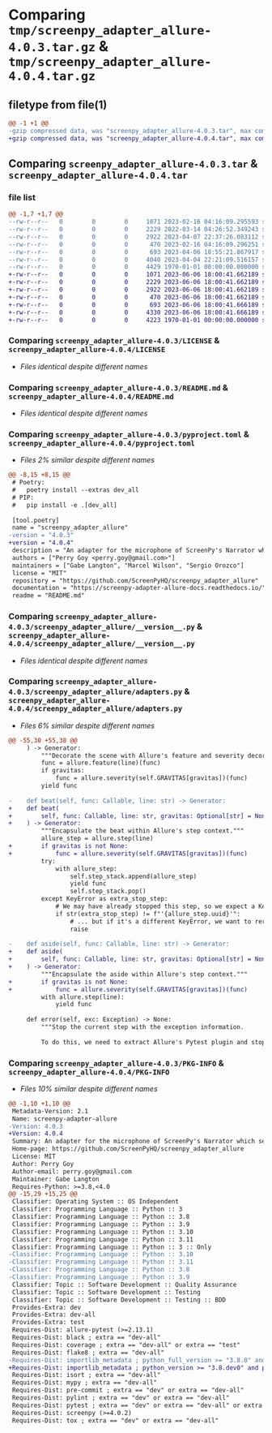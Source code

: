 # Comparing `tmp/screenpy_adapter_allure-4.0.3.tar.gz` & `tmp/screenpy_adapter_allure-4.0.4.tar.gz`

## filetype from file(1)

```diff
@@ -1 +1 @@
-gzip compressed data, was "screenpy_adapter_allure-4.0.3.tar", max compression
+gzip compressed data, was "screenpy_adapter_allure-4.0.4.tar", max compression
```

## Comparing `screenpy_adapter_allure-4.0.3.tar` & `screenpy_adapter_allure-4.0.4.tar`

### file list

```diff
@@ -1,7 +1,7 @@
--rw-r--r--   0        0        0     1071 2023-02-16 04:16:09.295593 screenpy_adapter_allure-4.0.3/LICENSE
--rw-r--r--   0        0        0     2229 2022-03-14 04:26:52.349243 screenpy_adapter_allure-4.0.3/README.md
--rw-r--r--   0        0        0     2922 2023-04-07 22:37:26.083112 screenpy_adapter_allure-4.0.3/pyproject.toml
--rw-r--r--   0        0        0      470 2023-02-16 04:16:09.296251 screenpy_adapter_allure-4.0.3/screenpy_adapter_allure/__init__.py
--rw-r--r--   0        0        0      693 2023-04-06 18:55:21.867917 screenpy_adapter_allure-4.0.3/screenpy_adapter_allure/__version__.py
--rw-r--r--   0        0        0     4040 2023-04-04 22:21:09.516157 screenpy_adapter_allure-4.0.3/screenpy_adapter_allure/adapters.py
--rw-r--r--   0        0        0     4429 1970-01-01 00:00:00.000000 screenpy_adapter_allure-4.0.3/PKG-INFO
+-rw-r--r--   0        0        0     1071 2023-06-06 18:00:41.662189 screenpy_adapter_allure-4.0.4/LICENSE
+-rw-r--r--   0        0        0     2229 2023-06-06 18:00:41.662189 screenpy_adapter_allure-4.0.4/README.md
+-rw-r--r--   0        0        0     2922 2023-06-06 18:00:41.662189 screenpy_adapter_allure-4.0.4/pyproject.toml
+-rw-r--r--   0        0        0      470 2023-06-06 18:00:41.662189 screenpy_adapter_allure-4.0.4/screenpy_adapter_allure/__init__.py
+-rw-r--r--   0        0        0      693 2023-06-06 18:00:41.666189 screenpy_adapter_allure-4.0.4/screenpy_adapter_allure/__version__.py
+-rw-r--r--   0        0        0     4330 2023-06-06 18:00:41.666189 screenpy_adapter_allure-4.0.4/screenpy_adapter_allure/adapters.py
+-rw-r--r--   0        0        0     4223 1970-01-01 00:00:00.000000 screenpy_adapter_allure-4.0.4/PKG-INFO
```

### Comparing `screenpy_adapter_allure-4.0.3/LICENSE` & `screenpy_adapter_allure-4.0.4/LICENSE`

 * *Files identical despite different names*

### Comparing `screenpy_adapter_allure-4.0.3/README.md` & `screenpy_adapter_allure-4.0.4/README.md`

 * *Files identical despite different names*

### Comparing `screenpy_adapter_allure-4.0.3/pyproject.toml` & `screenpy_adapter_allure-4.0.4/pyproject.toml`

 * *Files 2% similar despite different names*

```diff
@@ -8,15 +8,15 @@
 # Poetry:
 #   poetry install --extras dev_all
 # PIP:
 #   pip install -e .[dev_all]
 
 [tool.poetry]
 name = "screenpy_adapter_allure"
-version = "4.0.3"
+version = "4.0.4"
 description = "An adapter for the microphone of ScreenPy's Narrator which sends logs to Allure."
 authors = ["Perry Goy <perry.goy@gmail.com>"]
 maintainers = ["Gabe Langton", "Marcel Wilson", "Sergio Orozco"]
 license = "MIT"
 repository = "https://github.com/ScreenPyHQ/screenpy_adapter_allure"
 documentation = "https://screenpy-adapter-allure-docs.readthedocs.io/"
 readme = "README.md"
```

### Comparing `screenpy_adapter_allure-4.0.3/screenpy_adapter_allure/__version__.py` & `screenpy_adapter_allure-4.0.4/screenpy_adapter_allure/__version__.py`

 * *Files identical despite different names*

### Comparing `screenpy_adapter_allure-4.0.3/screenpy_adapter_allure/adapters.py` & `screenpy_adapter_allure-4.0.4/screenpy_adapter_allure/adapters.py`

 * *Files 6% similar despite different names*

```diff
@@ -55,30 +55,38 @@
     ) -> Generator:
         """Decorate the scene with Allure's feature and severity decorators."""
         func = allure.feature(line)(func)
         if gravitas:
             func = allure.severity(self.GRAVITAS[gravitas])(func)
         yield func
 
-    def beat(self, func: Callable, line: str) -> Generator:
+    def beat(
+        self, func: Callable, line: str, gravitas: Optional[str] = None
+    ) -> Generator:
         """Encapsulate the beat within Allure's step context."""
         allure_step = allure.step(line)
+        if gravitas is not None:
+            func = allure.severity(self.GRAVITAS[gravitas])(func)
         try:
             with allure_step:
                 self.step_stack.append(allure_step)
                 yield func
                 self.step_stack.pop()
         except KeyError as extra_stop_step:
             # We may have already stopped this step, so we expect a KeyError.
             if str(extra_stop_step) != f"'{allure_step.uuid}'":
                 # ... but if it's a different KeyError, we want to reraise.
                 raise
 
-    def aside(self, func: Callable, line: str) -> Generator:
+    def aside(
+        self, func: Callable, line: str, gravitas: Optional[str] = None
+    ) -> Generator:
         """Encapsulate the aside within Allure's step context."""
+        if gravitas is not None:
+            func = allure.severity(self.GRAVITAS[gravitas])(func)
         with allure.step(line):
             yield func
 
     def error(self, exc: Exception) -> None:
         """Stop the current step with the exception information.
 
         To do this, we need to extract Allure's Pytest plugin and stop the
```

### Comparing `screenpy_adapter_allure-4.0.3/PKG-INFO` & `screenpy_adapter_allure-4.0.4/PKG-INFO`

 * *Files 10% similar despite different names*

```diff
@@ -1,10 +1,10 @@
 Metadata-Version: 2.1
 Name: screenpy-adapter-allure
-Version: 4.0.3
+Version: 4.0.4
 Summary: An adapter for the microphone of ScreenPy's Narrator which sends logs to Allure.
 Home-page: https://github.com/ScreenPyHQ/screenpy_adapter_allure
 License: MIT
 Author: Perry Goy
 Author-email: perry.goy@gmail.com
 Maintainer: Gabe Langton
 Requires-Python: >=3.8,<4.0
@@ -15,29 +15,25 @@
 Classifier: Operating System :: OS Independent
 Classifier: Programming Language :: Python :: 3
 Classifier: Programming Language :: Python :: 3.8
 Classifier: Programming Language :: Python :: 3.9
 Classifier: Programming Language :: Python :: 3.10
 Classifier: Programming Language :: Python :: 3.11
 Classifier: Programming Language :: Python :: 3 :: Only
-Classifier: Programming Language :: Python :: 3.10
-Classifier: Programming Language :: Python :: 3.11
-Classifier: Programming Language :: Python :: 3.8
-Classifier: Programming Language :: Python :: 3.9
 Classifier: Topic :: Software Development :: Quality Assurance
 Classifier: Topic :: Software Development :: Testing
 Classifier: Topic :: Software Development :: Testing :: BDD
 Provides-Extra: dev
 Provides-Extra: dev-all
 Provides-Extra: test
 Requires-Dist: allure-pytest (>=2.13.1)
 Requires-Dist: black ; extra == "dev-all"
 Requires-Dist: coverage ; extra == "dev-all" or extra == "test"
 Requires-Dist: flake8 ; extra == "dev-all"
-Requires-Dist: importlib_metadata ; python_full_version >= "3.8.0" and python_full_version < "3.9.0"
+Requires-Dist: importlib_metadata ; python_version >= "3.8.dev0" and python_version < "3.9.dev0"
 Requires-Dist: isort ; extra == "dev-all"
 Requires-Dist: mypy ; extra == "dev-all"
 Requires-Dist: pre-commit ; extra == "dev" or extra == "dev-all"
 Requires-Dist: pylint ; extra == "dev" or extra == "dev-all"
 Requires-Dist: pytest ; extra == "dev" or extra == "dev-all" or extra == "test"
 Requires-Dist: screenpy (>=4.0.2)
 Requires-Dist: tox ; extra == "dev" or extra == "dev-all"
```

